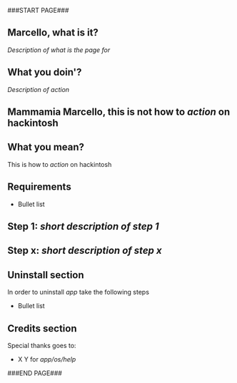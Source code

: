 ###START PAGE###

## Marcello, what is it?
_Description of what is the page for_
## What you doin'?
_Description of action_
## Mammamia Marcello, this is not how to _action_ on hackintosh
## What you mean?
This is how to _action_ on hackintosh
## Requirements
- Bullet list
## Step 1: _short description of step 1_
## Step x: _short description of step x_
## Uninstall section
In order to uninstall _app_ take the following steps
- Bullet list
## Credits section
Special thanks goes to:
- X Y for _app/os/help_

###END PAGE###
